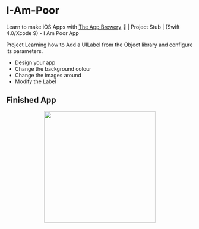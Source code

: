 # I-Am-Poor
Learn to make iOS Apps with [The App Brewery](https://www.appbrewery.co) 📱 | Project Stub | (Swift 4.0/Xcode 9) - I Am Poor App

Project Learning how to Add a UILabel from the Object library and configure its parameters.
* Design your app
* Change the background colour
* Change the images around
* Modify the Label

## Finished App

<p align="center">
  <img src="https://user-images.githubusercontent.com/19144547/40453122-d06005be-5ea9-11e8-80c5-263adcc350d3.png" width="300"/>
</p>
